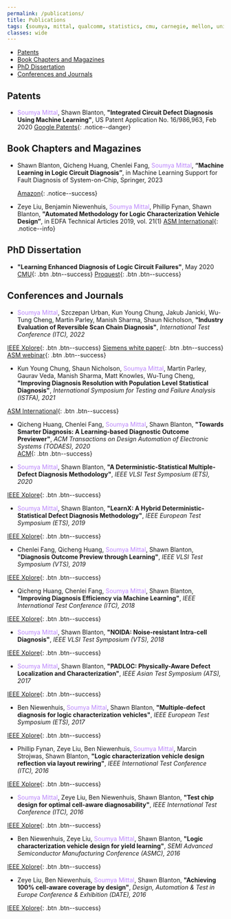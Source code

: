 ```yaml
---
permalink: /publications/
title: Publications
tags: {soumya, mittal, qualcomm, statistics, cmu, carnegie, mellon, university, diagnosis, atpg, yield, failure, pfa, machine learning, graduate, phd, roorkee, intel, globalfoundries}
classes: wide
---
```


+ [Patents](#patent)
+ [Book Chapters and Magazines](#book)
+ [PhD Dissertation](#dissertation)
+ [Conferences and Journals](#conference)

## <a name="patent"></a>Patents
+ <span style="color:#BB86FC">Soumya Mittal</span>, Shawn Blanton, **"Integrated Circuit Defect Diagnosis Using Machine Learning"**, US Patent Application No. 16/986,963, Feb 2020  [Google Patents](https://patents.google.com/patent/US20210042644A1/en){: .notice--danger}

## <a name="book"></a>Book Chapters and Magazines
+ Shawn Blanton, Qicheng Huang, Chenlei Fang, <span style="color:#BB86FC">Soumya Mittal</span>, **“Machine Learning in Logic Circuit Diagnosis”**, in Machine Learning Support for Fault Diagnosis of System-on-Chip, Springer, 2023

  [Amazon](https://www.amazon.com/Machine-Learning-Support-Diagnosis-System/dp/3031196384){: .notice--success}

+ Zeye Liu, Benjamin Niewenhuis, <span style="color:#BB86FC">Soumya Mittal</span>, Phillip Fynan, Shawn Blanton, **"Automated Methodology for Logic Characterization Vehicle Design”**, in EDFA Technical Articles 2019, vol. 21(1)
  [ASM International](https://www.asminternational.org/web/edfas/news/edfa/-/journal_content/56/10192/36324098/MAGAZINE){: .notice--info}

## <a name="dissertation"></a>PhD Dissertation

+ **"Learning Enhanced Diagnosis of Logic Circuit Failures"**, May 2020
  [CMU](https://kilthub.cmu.edu/articles/thesis/Learning_Enhanced_Diagnosis_of_Logic_Circuit_Failures/11962164){: .btn .btn--success}
  [Proquest](https://www.proquest.com/docview/2385344942){: .btn .btn--success}

## <a name="conference"></a>Conferences and Journals

+ <span style="color:#BB86FC">Soumya Mittal</span>, Szczepan Urban, Kun Young Chung, Jakub Janicki, Wu-Tung Cheng, Martin Parley, Manish Sharma, Shaun Nicholson, **"Industry Evaluation of Reversible Scan Chain Diagnosis"**, *International Test Conference (ITC), 2022*

[IEEE Xplore](https://scholar.google.com/citations?view_op=view_citation&hl=en&user=wIoS-CYAAAAJ&sortby=pubdate&citation_for_view=wIoS-CYAAAAJ:yD5IFk8b50cC){: .btn .btn--success}
[Siemens white paper](https://resources.sw.siemens.com/en-US/white-paper-reversible-chain-diagnosis){: .btn .btn--success}
[ASM webinar](https://connect.asminternational.org/httpswwwasminternationalorgconferencesmain/event-description?CalendarEventKey=23263b8e-62f1-43c9-b05e-45c591dc7a84&CommunityKey=660ccc7a-23db-49ab-9050-98de6eef271d&Home=%2fhttpswwwasminternationalorgconferencesmain%2fevent-description){: .btn .btn--success}

+ Kun Young Chung, Shaun Nicholson, <span style="color:#BB86FC">Soumya Mittal</span>, Martin Parley, Gaurav Veda, Manish Sharma, Matt Knowles, Wu-Tung Cheng, **"Improving Diagnosis Resolution with Population Level Statistical Diagnosis"**, *International Symposium for Testing and Failure Analysis (ISTFA), 2021*  

[ASM International](https://dl.asminternational.org/istfa/proceedings-abstract/ISTFA2021/84215/388/18305){: .btn .btn--success}

+ Qicheng Huang, Chenlei Fang, <span style="color:#BB86FC">Soumya Mittal</span>, Shawn Blanton, **"Towards Smarter Diagnosis: A Learning-based Diagnostic Outcome Previewer"**, *ACM Transactions on Design Automation of Electronic Systems (TODAES), 2020*   
[ACM](https://dl.acm.org/doi/abs/10.1145/3398267){: .btn .btn--success}

+ <span style="color:#BB86FC">Soumya Mittal</span>, Shawn Blanton, **"A Deterministic-Statistical Multiple-Defect Diagnosis Methodology"**, *IEEE VLSI Test Symposium (ETS), 2020*   

[IEEE Xplore](https://ieeexplore.ieee.org/document/9107603){: .btn .btn--success}

+ <span style="color:#BB86FC">Soumya Mittal</span>, Shawn Blanton, **"LearnX: A Hybrid Deterministic-Statistical Defect Diagnosis Methodology"**, *IEEE European Test Symposium (ETS), 2019*   

[IEEE Xplore](https://ieeexplore.ieee.org/document/8791512){: .btn .btn--success}

+ Chenlei Fang, Qicheng Huang, <span style="color:#BB86FC">Soumya Mittal</span>, Shawn Blanton, **"Diagnosis Outcome Preview through Learning"**, *IEEE VLSI Test Symposium (VTS), 2019*   

[IEEE Xplore](https://ieeexplore.ieee.org/document/8791512){: .btn .btn--success}

+ Qicheng Huang, Chenlei Fang, <span style="color:#BB86FC">Soumya Mittal</span>, Shawn Blanton, **"Improving Diagnosis Efficiency via Machine Learning"**, *IEEE International Test Conference (ITC), 2018*  

[IEEE Xplore](https://ieeexplore.ieee.org/document/8624884){: .btn .btn--success}

+ <span style="color:#BB86FC">Soumya Mittal</span>, Shawn Blanton, **"NOIDA: Noise-resistant Intra-cell Diagnosis"**, *IEEE VLSI Test Symposium (VTS), 2018*  

[IEEE Xplore](https://ieeexplore.ieee.org/document/8368664){: .btn .btn--success}

+ <span style="color:#BB86FC">Soumya Mittal</span>, Shawn Blanton, **"PADLOC: Physically-Aware Defect Localization and Characterization"**, *IEEE Asian Test Symposium (ATS), 2017*  

[IEEE Xplore](https://ieeexplore.ieee.org/document/8267889){: .btn .btn--success}

+ Ben Niewenhuis, <span style="color:#BB86FC">Soumya Mittal</span>, Shawn Blanton, **"Multiple-defect diagnosis for logic characterization vehicles"**, *IEEE European Test Symposium (ETS), 2017*   

[IEEE Xplore](https://ieeexplore.ieee.org/document/7968231){: .btn .btn--success}

+ Phillip Fynan, Zeye Liu, Ben Niewenhuis, <span style="color:#BB86FC">Soumya Mittal</span>, Marcin Strojwas, Shawn Blanton, **"Logic characterization vehicle design reflection via layout rewiring"**, *IEEE International Test Conference (ITC), 2016*  

[IEEE Xplore](https://ieeexplore.ieee.org/document/7805849){: .btn .btn--success}  

+  <span style="color:#BB86FC">Soumya Mittal</span>, Zeye Liu, Ben Niewenhuis, Shawn Blanton, **"Test chip design for optimal cell-aware diagnosability"**, *IEEE International Test Conference (ITC), 2016*  

[IEEE Xplore](https://ieeexplore.ieee.org/document/7805850){: .btn .btn--success}  

+  Ben Niewenhuis, Zeye Liu, <span style="color:#BB86FC">Soumya Mittal</span>, Shawn Blanton, **"Logic characterization vehicle design for yield learning"**, *SEMI Advanced Semiconductor Manufacturing Conference (ASMC), 2016*     

[IEEE Xplore](https://ieeexplore.ieee.org/document/7491080){: .btn .btn--success}

+  Zeye Liu, Ben Niewenhuis, <span style="color:#BB86FC">Soumya Mittal</span>, Shawn Blanton, **"Achieving 100% cell-aware coverage by design"**, *Design, Automation & Test in Europe Conference & Exhibition (DATE), 2016*       

[IEEE Xplore](https://ieeexplore.ieee.org/document/7459289){: .btn .btn--success}
